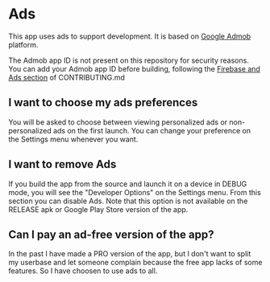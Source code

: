# Ads
This app uses ads to support development. It is based on [Google Admob](https://apps.admob.com/) platform.

The Admob app ID is not present on this repository for security reasons.
You can add your Admob app ID before building, following the [Firebase and Ads section](docs/CONTRIBUTING.md#adding-the-required-files-for-firebase-and-ads) of CONTRIBUTING.md

## I want to choose my ads preferences
You will be asked to choose between viewing personalized ads or non-personalized ads on the first launch.
You can change your preference on the Settings menu whenever you want.

## I want to remove Ads
If you build the app from the source and launch it on a device in DEBUG mode, you will see the "Developer Options" on the Settings menu.
From this section you can disable Ads.
Note that this option is not available on the RELEASE apk or Google Play Store version of the app.

## Can I pay an ad-free version of the app?
In the past I have made a PRO version of the app, but I don't want to split my userbase and let someone complain because the free app lacks of some features.
So I have choosen to use ads to all.
